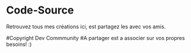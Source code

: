 # Code-Source
Retrouvez tous mes créations ici, est partagez les avec vos amis.

#Copyright Dev Commmunity
#A partager est a associer sur vos propres besoins! :)
